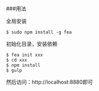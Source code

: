 ###用法

全局安装
```
$ sudo npm install -g fea
```

初始化目录，安装依赖
```
$ fea init xxx
$ cd xxx
$ npm install 
$ gulp
```

然后访问：http://localhost:8880即可
